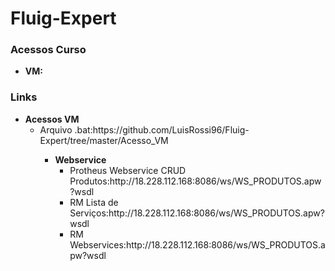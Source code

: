 # Fluig-Expert

<h3>Acessos Curso</h3>
<ul>
	<li><b>VM:</b> </li>
</ul>

<h3>Links</h3>
<ul>
	<li>
		<b>Acessos VM</b>
		<ul>
			<li>Arquivo .bat:https://github.com/LuisRossi96/Fluig-Expert/tree/master/Acesso_VM</li>
		<ul>
	</li>
	<li>
		<b>Webservice</b>
		<ul>
			<li>Protheus Webservice CRUD Produtos:http://18.228.112.168:8086/ws/WS_PRODUTOS.apw?wsdl</li>
			<li>RM Lista de Serviços:http://18.228.112.168:8086/ws/WS_PRODUTOS.apw?wsdl</li>
			<li>RM Webservices:http://18.228.112.168:8086/ws/WS_PRODUTOS.apw?wsdl</li>
		<ul>
	</li>
</ul>

